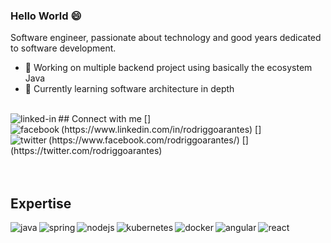 <!--
**rodriggoarantes/rodriggoarantes** is a ✨ _special_ ✨ repository because its `README.md` (this file) appears on your GitHub profile.

Here are some ideas to get you started:

- 🔭 I’m currently working on ...
- 🌱 I’m currently learning ...
- 👯 I’m looking to collaborate on ...
- 🤔 I’m looking for help with ...
- 💬 Ask me about ...
- 📫 How to reach me: ...
- 😄 Pronouns: ...
- ⚡ Fun fact: ...
-->

### Hello World 😄
Software engineer, passionate about technology and good years dedicated to software development.

- 🔭 Working on multiple backend project using basically the ecosystem Java
- 🌱 Currently learning software architecture in depth

<br>
## Connect with me
[<img align="left" alt="linked-in" src="https://img.shields.io/badge/linkedin-%230077B5.svg?&style=for-the-badge&logo=linkedin&logoColor=white" />](https://www.linkedin.com/in/rodriggoarantes)
[<img align="left" alt="facebook" src="https://img.shields.io/badge/facebook-%231877F2.svg?&style=for-the-badge&logo=facebook&logoColor=white" />](https://www.facebook.com/rodriggoarantes/)
[<img align="left" alt="twitter" src="https://img.shields.io/badge/twitter-%231DA1F2.svg?&style=for-the-badge&logo=twitter&logoColor=white" />](https://twitter.com/rodriggoarantes)
<br>
<br>
<br>

## Expertise
<img align="left" alt="java" src="https://img.shields.io/badge/java%20-%23966f45.svg?&style=for-the-badge&logo=java&logoColor=white" />
<img align="left" alt="spring" src="https://img.shields.io/badge/spring%20-%236DB33F.svg?&style=for-the-badge&logo=spring&logoColor=white" />
<img align="left" alt="nodejs" src="https://img.shields.io/badge/node.js%20-%2343853D.svg?&style=for-the-badge&logo=node.js&logoColor=white" />

<img align="left" alt="kubernetes" src="https://img.shields.io/badge/node.js%20-%23326CE5.svg?&style=for-the-badge&logo=kubernetes&logoColor=white" />
<img align="left" alt="docker" src="https://img.shields.io/badge/node.js%20-%232496ED.svg?&style=for-the-badge&logo=docker&logoColor=white" />

<img align="left" alt="angular" src="https://img.shields.io/badge/angular%20-%23d13030.svg?&style=for-the-badge&logo=angular&logoColor=white" />
<img align="left" alt="react" src="https://img.shields.io/badge/react%20-%2320232a.svg?&style=for-the-badge&logo=react&logoColor=%2361DAFB" />

<br>
<br>
<br>
